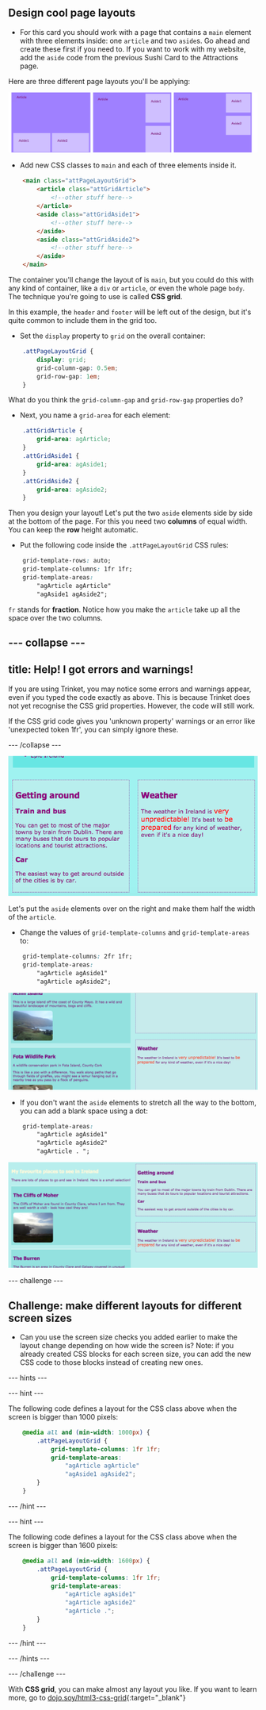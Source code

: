 ## Design cool page layouts

+ For this card you should work with a page that contains a `main` element with three elements inside: one `article` and two `aside`s. Go ahead and create these first if you need to. If you want to work with my website, add the `aside` code from the previous Sushi Card to the Attractions page. 

Here are three different page layouts you'll be applying: 

![](images/cssGridLayouts.png)

+ Add new CSS classes to `main` and each of three elements inside it.

```html
    <main class="attPageLayoutGrid">
        <article class="attGridArticle">
            <!--other stuff here-->
        </article>
        <aside class="attGridAside1">
            <!--other stuff here-->
        </aside>
        <aside class="attGridAside2">
            <!--other stuff here-->
        </aside>
    </main>
```

The container you'll change the layout of is `main`, but you could do this with any kind of container, like a `div` or `article`, or even the whole page `body`. The technique you're going to use is called **CSS grid**.

In this example, the `header` and `footer` will be left out of the design, but it's quite common to include them in the grid too.

+ Set the `display` property to `grid` on the overall container:

```css
    .attPageLayoutGrid {
        display: grid;
        grid-column-gap: 0.5em;
        grid-row-gap: 1em;
    }
```

What do you think the `grid-column-gap` and `grid-row-gap` properties do?

+ Next, you name a `grid-area` for each element: 

```css
    .attGridArticle {
        grid-area: agArticle;
    }
    .attGridAside1 {
        grid-area: agAside1;
    }
    .attGridAside2 {
        grid-area: agAside2;
    }
```

Then you design your layout! Let's put the two `aside` elements side by side at the bottom of the page. For this you need two **columns** of equal width. You can keep the **row** height automatic. 

+ Put the following code inside the `.attPageLayoutGrid` CSS rules:

```css
    grid-template-rows: auto;
    grid-template-columns: 1fr 1fr;
    grid-template-areas: 
        "agArticle agArticle"
        "agAside1 agAside2";
```
    
`fr` stands for **fraction**. Notice how you make the `article` take up all the space over the two columns.


--- collapse ---
---
title: Help! I got errors and warnings!
---

If you are using Trinket, you may notice some errors and warnings appear, even if you typed the code exactly as above. This is because Trinket does not yet recognise the CSS grid properties. However, the code will still work.

If the CSS grid code gives you 'unknown property' warnings or an error like 'unexpected token 1fr', you can simply ignore these.

--- /collapse ---

![Asides are side by side at the bottom](images/cssGridAsidesAtBottom.png)

Let's put the `aside` elements over on the right and make them half the width of the `article`.

+ Change the values of `grid-template-columns` and `grid-template-areas` to:

```css
    grid-template-columns: 2fr 1fr;
    grid-template-areas: 
        "agArticle agAside1"
        "agArticle agAside2";
```

![Asides are down the right hand side](images/cssGridAsidesOnRight.png)

+ If you don't want the `aside` elements to stretch all the way to the bottom, you can add a blank space using a dot: 

```css
    grid-template-areas: 
        "agArticle agAside1"
        "agArticle agAside2"
        "agArticle . ";
```

![Asides on the right and not stretched down](images/cssGridAsidesTopRight.png)

--- challenge ---

## Challenge: make different layouts for different screen sizes

+ Can you use the screen size checks you added earlier to make the layout change depending on how wide the screen is? Note: if you already created CSS blocks for each screen size, you can add the new CSS code to those blocks instead of creating new ones.

--- hints ---

--- hint ---

The following code defines a layout for the CSS class above when the screen is bigger than 1000 pixels:

```css
    @media all and (min-width: 1000px) {
        .attPageLayoutGrid {
            grid-template-columns: 1fr 1fr;
            grid-template-areas: 
                "agArticle agArticle"
                "agAside1 agAside2";
        }
    }  
```

--- /hint ---

--- hint ---

The following code defines a layout for the CSS class above when the screen is bigger than 1600 pixels:

```css
    @media all and (min-width: 1600px) {
        .attPageLayoutGrid {
            grid-template-columns: 1fr 1fr;
            grid-template-areas: 
                "agArticle agAside1"
                "agArticle agAside2"
                "agArticle .";
        }
    }  
```

--- /hint ---

--- /hints ---

--- /challenge ---

With **CSS grid**, you can make almost any layout you like. If you want to learn more, go to [dojo.soy/html3-css-grid](http://dojo.soy/html3-css-grid){:target="_blank"}
